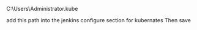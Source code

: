 C:\Users\Administrator\.kube

add this path into the jenkins configure section for kubernates
Then save 
